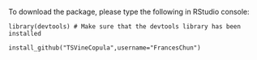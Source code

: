 To download the package, please type the following in RStudio console:

```
library(devtools) # Make sure that the devtools library has been installed

install_github("TSVineCopula",username="FrancesChun")
```
